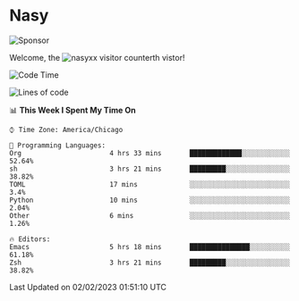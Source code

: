 # Nasy

<!--
<p align="center">
<img height="200" src="https://github-readme-stats.vercel.app/api?username=nasyxx&count_private=true&show_icons=true&theme=dracula&include_all_commits=true"/>
<img height="200" src="https://github-readme-stats.vercel.app/api/top-langs/?username=nasyxx&theme=dracula&hide=html,jupyter+notebook&count_private=true&show_icons=true"/>
</p>

  
----------------
-->

![Sponsor](https://img.shields.io/static/v1.svg?label=Sponsor&message=%E2%9D%A4&logo=GitHub&style=flat&color=pink)
 
Welcome, the ![nasyxx visitor counter](https://count.getloli.com/get/@nasyxx?theme=rule34)th vistor!
 
<!--START_SECTION:waka-->
![Code Time](http://img.shields.io/badge/Code%20Time-3%2C133%20hrs%2054%20mins-blue)

![Lines of code](https://img.shields.io/badge/From%20Hello%20World%20I%27ve%20Written-5%20Million%20lines%20of%20code-blue)

📊 **This Week I Spent My Time On** 

```text
⌚︎ Time Zone: America/Chicago

💬 Programming Languages: 
Org                      4 hrs 33 mins       █████████████░░░░░░░░░░░░   52.64% 
sh                       3 hrs 21 mins       █████████░░░░░░░░░░░░░░░░   38.82% 
TOML                     17 mins             ░░░░░░░░░░░░░░░░░░░░░░░░░   3.4% 
Python                   10 mins             ░░░░░░░░░░░░░░░░░░░░░░░░░   2.04% 
Other                    6 mins              ░░░░░░░░░░░░░░░░░░░░░░░░░   1.26%

🔥 Editors: 
Emacs                    5 hrs 18 mins       ███████████████░░░░░░░░░░   61.18% 
Zsh                      3 hrs 21 mins       █████████░░░░░░░░░░░░░░░░   38.82%

```


 Last Updated on 02/02/2023 01:51:10 UTC
<!--END_SECTION:waka-->

<!-- ![visitors](https://visitor-badge.laobi.icu/badge?page_id=nasyxx.nasyxx) -->
